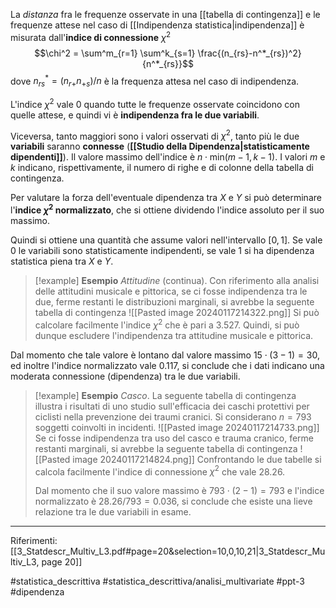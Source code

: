La *distanza* fra le frequenze osservate in una [[tabella di contingenza]] e le frequenze attese nel caso di [[Indipendenza statistica|indipendenza]] è misurata dall'**indice di connessione** $\chi^2$ $$\chi^2 = \sum^m_{r=1} \sum^k_{s=1} \frac{(n_{rs}-n^*_{rs})^2}{n^*_{rs}}$$ dove $n^*_{rs} = (n_{r+}n_{+s})/n$ è la frequenza attesa nel caso di indipendenza.

L'indice $\chi^2$ vale 0 quando tutte le frequenze osservate coincidono con quelle attese, e quindi vi è **indipendenza fra le due variabili**.

Viceversa, tanto maggiori sono i valori osservati di $\chi^2$, tanto più le due **variabili** saranno **connesse** (**[[Studio della Dipendenza|statisticamente dipendenti]]**). Il valore massimo dell'indice è $n \cdot \text{min}(m-1,k-1)$. I valori $m$ e $k$ indicano, rispettivamente, il numero di righe e di colonne della tabella di contingenza.

Per valutare la forza dell'eventuale dipendenza tra $X$ e $Y$ si può determinare l'**indice $\chi^2$ normalizzato**, che si ottiene dividendo l'indice assoluto per il suo massimo.

Quindi si ottiene una quantità che assume valori nell'intervallo $[0, 1]$. Se vale 0 le variabili sono statisticamente indipendenti, se vale 1 si ha dipendenza statistica piena tra $X$ e $Y$.

>[!example] **Esempio**
>*Attitudine* (continua). Con riferimento alla analisi delle attitudini musicale e pittorica, se ci fosse indipendenza tra le due, ferme restanti le distribuzioni marginali, si avrebbe la seguente tabella di contingenza
>![[Pasted image 20240117214322.png]]
>Si può calcolare facilmente l'indice $\chi^2$ che è pari a 3.527. Quindi, si può dunque escludere l'indipendenza tra attitudine musicale e pittorica.
>
Dal momento che tale valore è lontano dal valore massimo $15 \cdot (3-1) = 30$, ed inoltre l'indice normalizzato vale 0.117, si conclude che i dati indicano una moderata connessione (dipendenza) tra le due variabili.

>[!example] **Esempio**
>*Casco*. La seguente tabella di contingenza illustra i risultati di uno studio sull'efficacia dei caschi protettivi per ciclisti nella prevenzione dei traumi cranici. Si considerano $n=793$ soggetti coinvolti in incidenti.
>![[Pasted image 20240117214733.png]]
>Se ci fosse indipendenza tra uso del casco e trauma cranico, ferme restanti marginali, si avrebbe la seguente tabella di contingenza
>![[Pasted image 20240117214824.png]]
>Confrontando le due tabelle si calcola facilmente l'indice di connessione $\chi^2$ che vale 28.26.
>
>Dal momento che il suo valore massimo è $793 \cdot (2-1) = 793$ e l'indice normalizzato è $28.26/793 = 0.036$, si conclude che esiste una lieve relazione tra le due variabili in esame.

***
Riferimenti:
[[3_Statdescr_Multiv_L3.pdf#page=20&selection=10,0,10,21|3_Statdescr_Multiv_L3, page 20]]

#statistica_descrittiva 
#statistica_descrittiva/analisi_multivariate 
#ppt-3 
#dipendenza 